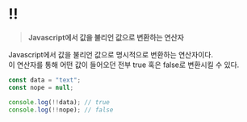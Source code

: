 # !!

> **Javascript에서 값을 불리언 값으로 변환하는 연산자**

Javascript에서 값을 불리언 값으로 명시적으로 변환하는 연산자이다.  
 이 연산자를 통해 어떤 값이 들어오던 전부 true 혹은 false로 변환시킬 수 있다.

```js
const data = "text";
const nope = null;

console.log(!!data); // true
console.log(!!nope); // false
```
